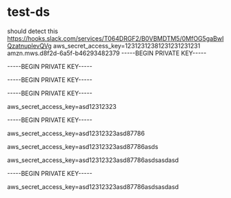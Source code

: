 # test-ds

should detect this
https://hooks.slack.com/services/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
aws_secret_access_key=12312312381231231231231
amzn.mws.d8f2d-6a5f-b46293482379
-----BEGIN PRIVATE KEY-----

-----BEGIN PRIVATE KEY-----


-----BEGIN PRIVATE KEY-----

-----BEGIN PRIVATE KEY-----

aws_secret_access_key=asd12312323


-----BEGIN PRIVATE KEY-----


aws_secret_access_key=asd12312323asd87786

aws_secret_access_key=asd12312323asd87786asds

aws_secret_access_key=asd12312323asd87786asdsasdasd

-----BEGIN PRIVATE KEY-----


aws_secret_access_key=asd12312323asd87786asdsasdasd
